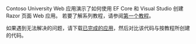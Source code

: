 Contoso University Web 应用演示了如何使用 EF Core 和 Visual Studio 创建 Razor 页面 Web 应用。 若要了解系列教程，请参阅[第一个教程](xref:data/ef-rp/intro)。

如果遇到无法解决的问题，请下载[已完成的应用](https://github.com/dotnet/AspNetCore.Docs/tree/master/aspnetcore/data/ef-rp/intro/samples)，然后对比该代码与按教程所创建的代码。
